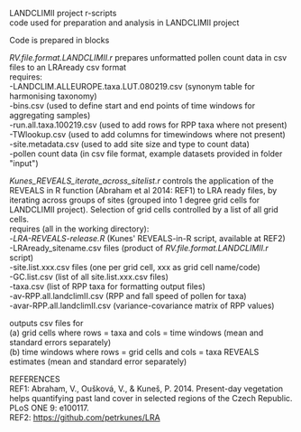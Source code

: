 LANDCLIMII project r-scripts  
code used for preparation and analysis in LANDCLIMII project  
  
Code is prepared in blocks  
  
*RV.file.format.LANDCLIMII.r* prepares unformatted pollen count data in csv files to an LRAready csv format  
requires:  
-LANDCLIM.ALLEUROPE.taxa.LUT.080219.csv (synonym table for harmonising taxonomy)  
-bins.csv (used to define start and end points of time windows for aggregating samples)  
-run.all.taxa.100219.csv (used to add rows for RPP taxa where not present)  
-TWlookup.csv (used to add columns for timewindows where not present)  
-site.metadata.csv (used to add site size and type to count data)  
-pollen count data (in csv file format, example datasets provided in folder "input")  

*Kunes_REVEALS_iterate_across_sitelist.r* controls the application of the REVEALS in R function (Abraham et al 2014: REF1) to LRA ready files, by iterating across groups of sites (grouped into 1 degree grid cells for LANDCLIMII project). Selection of grid cells controlled by a list of all grid cells.  
requires (all in the working directory):  
-*LRA-REVEALS-release.R* (Kunes' REVEALS-in-R script, available at REF2)  
-LRAready_sitename.csv files (product of *RV.file.format.LANDCLIMII.r* script)  
-site.list.xxx.csv files (one per grid cell, xxx as grid cell name/code)  
-GC.list.csv (list of all site.list.xxx.csv files)  
-taxa.csv (list of RPP taxa for formatting output files)  
-av-RPP.all.landclimII.csv (RPP and fall speed of pollen for taxa)  
-avar-RPP.all.landclimII.csv (variance-covariance matrix of RPP values)  
  
outputs csv files for  
(a) grid cells where rows = taxa and cols = time windows (mean and standard errors separately)  
(b) time windows where rows = grid cells and cols = taxa REVEALS estimates (mean and standard error separately)  

REFERENCES  
REF1: Abraham, V., Oušková, V., & Kuneš, P. 2014. Present-day vegetation helps quantifying past land cover in selected regions of the Czech Republic. PLoS ONE 9: e100117.  
REF2: https://github.com/petrkunes/LRA  

